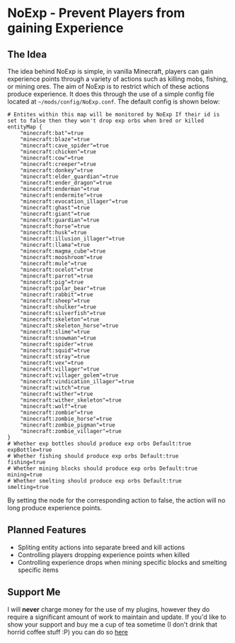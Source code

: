 # NoExp - Prevent Players from gaining Experience

## The Idea
The idea behind NoExp is simple, in vanilla Minecraft, players can gain experience points through a variety of actions such as killing mobs, fishing, or mining ores.  The aim of NoExp is to restrict which of these actions produce experience. It does this through the use of a simple config file located at `~/mods/config/NoExp.conf`.  The default config is shown below:

```
# Entites within this map will be monitored by NoExp If their id is set to false then they won't drop exp orbs when bred or killed
entityMap {
    "minecraft:bat"=true
    "minecraft:blaze"=true
    "minecraft:cave_spider"=true
    "minecraft:chicken"=true
    "minecraft:cow"=true
    "minecraft:creeper"=true
    "minecraft:donkey"=true
    "minecraft:elder_guardian"=true
    "minecraft:ender_dragon"=true
    "minecraft:enderman"=true
    "minecraft:endermite"=true
    "minecraft:evocation_illager"=true
    "minecraft:ghast"=true
    "minecraft:giant"=true
    "minecraft:guardian"=true
    "minecraft:horse"=true
    "minecraft:husk"=true
    "minecraft:illusion_illager"=true
    "minecraft:llama"=true
    "minecraft:magma_cube"=true
    "minecraft:mooshroom"=true
    "minecraft:mule"=true
    "minecraft:ocelot"=true
    "minecraft:parrot"=true
    "minecraft:pig"=true
    "minecraft:polar_bear"=true
    "minecraft:rabbit"=true
    "minecraft:sheep"=true
    "minecraft:shulker"=true
    "minecraft:silverfish"=true
    "minecraft:skeleton"=true
    "minecraft:skeleton_horse"=true
    "minecraft:slime"=true
    "minecraft:snowman"=true
    "minecraft:spider"=true
    "minecraft:squid"=true
    "minecraft:stray"=true
    "minecraft:vex"=true
    "minecraft:villager"=true
    "minecraft:villager_golem"=true
    "minecraft:vindication_illager"=true
    "minecraft:witch"=true
    "minecraft:wither"=true
    "minecraft:wither_skeleton"=true
    "minecraft:wolf"=true
    "minecraft:zombie"=true
    "minecraft:zombie_horse"=true
    "minecraft:zombie_pigman"=true
    "minecraft:zombie_villager"=true
}
# Whether exp bottles should produce exp orbs Default:true
expBottle=true
# Whether fishing should produce exp orbs Default:true
fishing=true
# Whether mining blocks should produce exp orbs Default:true
mining=true
# Whether smelting should produce exp orbs Default:true
smelting=true
```
By setting the node for the corresponding action to false, the action will no long produce experience points.

## Planned Features
 * Spliting entity actions into separate breed and kill actions
 * Controlling players dropping experience points when killed
 * Controlling experience drops when mining specific blocks and smelting specific items

## Support Me
I will **never** charge money for the use of my plugins, however they do require a significant amount of work to maintain and update. If you'd like to show your support and buy me a cup of tea sometime (I don't drink that horrid coffee stuff :P) you can do so [here](https://www.paypal.me/zerthick)
